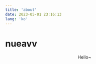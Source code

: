 ```yaml
---
title: 'about'
date: 2023-05-01 23:16:13
lang: 'ko'
---
```


# nueavv

<div align="center">

Hello~

</div>
